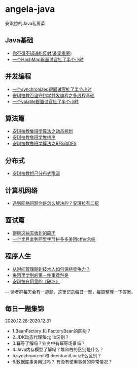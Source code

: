 # angela-java
安琪拉的Java私房菜

## Java基础
- [你不得不知道的反射(非常重要)](https://mp.weixin.qq.com/s/emvj2YBNhBbVAhn77K6K1w)
- [一个HashMap跟面试官扯了半个小时](https://mp.weixin.qq.com/s/oRx-8XXbgage9Hf97WrDQQ)

## 并发编程
- [一个synchronized跟面试官扯了半个小时](https://mp.weixin.qq.com/s/ts2Pjz3VpWm50kY-Ru7iTA)
- [安琪拉教百里守约学并发编程之多线程基础](https://mp.weixin.qq.com/s/TSnYdiwUvqTZ8XamvVLuiQ)
- [一个volatile跟面试官扯了半个小时](https://mp.weixin.qq.com/s/DiEftiV_kTOlR4YmD4pggg)

## 算法篇
- [安琪拉教鲁班学算法之动态规划](https://mp.weixin.qq.com/s/tU8YGTWslkX2S-OteuF_eg)
- [安琪拉教鲁班学堆排序](https://mp.weixin.qq.com/s/F6QMQ80e-uOqf4e7w1sJXQ)
- [安琪拉教鲁班学算法之BFS和DFS](https://mp.weixin.qq.com/s/DDykWss77VkacZzNBGbKkg)

## 分布式
- [安琪拉教妲己分布式限流](https://mp.weixin.qq.com/s/dfI9h8bdYgZ60UeByphhYQ)

## 计算机网络
- [遇到网络问题你是怎么解决的？安琪拉有二招](https://mp.weixin.qq.com/s/z9O62VQn75Rhk5vS42AD-Q)

## 面试篇
- [聊聊这些天收到的简历](https://mp.weixin.qq.com/s/jTHwYIqiR_xMMxBVX-SOjQ)
- [一个半月拿到阿里字节拼多多美团offer总结](https://mp.weixin.qq.com/s/LR1eD8VoAltRKxoeynyOvw)

## 程序人生
- [从时间管理聊到技术人如何保持竞争力？](https://mp.weixin.qq.com/s/JC54l0dhDUiHnolFgCNTUA)
- [来阿里学到的第一件事竟然是](https://mp.weixin.qq.com/s/oUMFGSH-vPC7G0EyQ333cg)
- [安琪拉在阿里的《破冰》](https://mp.weixin.qq.com/s/tzY0xzDA4XAzExQ3Xavnnw)

-- 读者群每天会有一道题，这里记录每日一题，每周整理一下答案。
## 每日一题集锦
2020.12.28-2020.12.31
- 1.BeanFactory 和 FactoryBean的区别？
- 2.JDK动态代理和cglib区别？
- 3.幂等了解吗？业务中有幂等场景吗？
- 4.Java内存模型了解吗？堆和栈的区别是什么？
- 5.synchronized 和 ReentrantLock什么区别？
- 6.数据库事务用过吗？ 有没有使用事务的异常情况？

